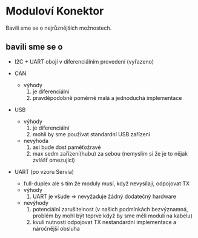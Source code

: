 # Moduloví Konektor

Bavili sme se o nejrůznějších možnostech.

## bavili sme se o
- I2C + UART obojí v diferenciálním provedení (vyřazeno)

- CAN
    - výhody
        1. je diferenciální
        1. pravděpodobně poměrně malá a jednoduchá implementace
- USB
    - výhody
        1. je diferenciální
        1. mohli by sme používat standardní USB zařízení
    - nevýhoda
        1. asi bude dost paměťožravé
        1. max sedm zařízení(hubu) za sebou (nemyslim si že je to nějak zvlášť omezující)

- UART (po vzoru Servia)
    - full-duplex ale s tím že moduly musí, když nevysílají, odpojovat TX
    - výhody
        1. UART je všude => nevyžaduje žádný dodatečný hardware 
    - nevýhody
        1. potenciální zarušitelnost (v našich podmínkách bezvýznamná, problém by mohl být teprve když by sme měli moduli na kabelu)
        1. kvuli nutnosti odpojovat TX nestandardní implementace a náročnější obsluha